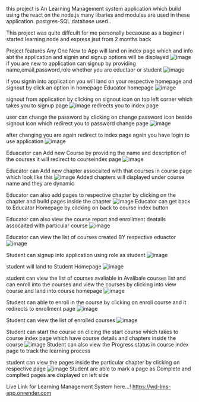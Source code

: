 this project is An Learning Management system application which build using the react on the node.js 
many libaries and modules are used in these application.
postgres-SQL database used..

This project was quite diffcuilt for me personally becaouse as a beginer i started learning node and express jsut from 2 months back


Project features
Any One New to App will land on index page which and info abt the application and signin and signup options will be displayed
![image](https://github.com/AnveshNalimela/wd201-LMS/assets/151531961/c8039758-b6cf-4df9-9aed-4941f7b9200a)
if you are new to application can signup by providing name,email,password,role whether you are eductaor or student 
![image](https://github.com/AnveshNalimela/wd201-LMS/assets/151531961/c8aae069-ac5c-4f2b-8ea6-321ca7ac71b2)

if you signin into application you will land on your respective homepage
and signout by click an option in homepage
Educator homepage
![image](https://github.com/AnveshNalimela/wd201-LMS/assets/151531961/1cbbdbd0-6978-492a-bc8d-cf51de62996a)


signout from application by clicking on signout icon on top left corner which takes you to signup page
![image](https://github.com/AnveshNalimela/wd201-LMS/assets/151531961/1d41de31-db00-4567-8141-bd669da15c05)
redirects you to index page


user can change the password by clicking on change password icon beside signout icon which redirect you to password change page
![image](https://github.com/AnveshNalimela/wd201-LMS/assets/151531961/20df9d58-468b-4fe0-8140-2741659eaa7c)

after changing you are again redirect to index page again you have login to use application
![image](https://github.com/AnveshNalimela/wd201-LMS/assets/151531961/8726d827-1024-40d7-81f9-8ed2b7d58c46)


Eduacator can Add new Course
by providing the name and description of the courses it will redirect to courseindex page 
![image](https://github.com/AnveshNalimela/wd201-LMS/assets/151531961/e2759150-1f83-4fd6-ba86-b6f7becd3712)

Educator can Add new chapter assocaited with that courses in course page  which look like this
![image](https://github.com/AnveshNalimela/wd201-LMS/assets/151531961/2f14c69a-e3a6-4a65-8440-e4337e1b85f0)
Added chapters will displayed under course name and they are dynamic

Educator can also add pages to respective chapter by clicking on the chapter and build  pages inside the chapter
![image](https://github.com/AnveshNalimela/wd201-LMS/assets/151531961/7ecd700d-680f-428a-8fee-6f942c763475)
Educator can get back to Educator Homepage by cilcking on back to course index button

Educator can also view the course report and enrollment deatails assocaited with particular course
![image](https://github.com/AnveshNalimela/wd201-LMS/assets/151531961/d00cef7e-d917-4a93-9bd7-429959aa0dff)


Educator can view the list of courses created BY respective eduactor
![image](https://github.com/AnveshNalimela/wd201-LMS/assets/151531961/ab3bdbb9-1ca4-4129-8b69-43f107211c55)

Student can signup into application using role as student 
![image](https://github.com/AnveshNalimela/wd201-LMS/assets/151531961/1915b837-46b3-44dd-ada5-7feb394c57ee)

student will land to Student Homepage
![image](https://github.com/AnveshNalimela/wd201-LMS/assets/151531961/9315cd65-6987-4e15-b490-5c763fd48df5)

student can view the list of courses avaliable in Avalibale courses list
and can enroll into the courses and view the courses by clicking into view course and land into course homepage
![image](https://github.com/AnveshNalimela/wd201-LMS/assets/151531961/76fa793d-7529-48e1-a6ec-3d7ee24169f0)


Student can able to enroll in the course by clicking on enroll course and it redirects to enrollment page
![image](https://github.com/AnveshNalimela/wd201-LMS/assets/151531961/88b87ab0-7226-430a-a1d6-5a31737a2051)

Student can view the list of enrolled courses
![image](https://github.com/AnveshNalimela/wd201-LMS/assets/151531961/7b53d5a5-c38a-4321-8f36-b665c9d850c3)

Student can start the course on clicing the start course which takes to course index page which have course details and chapters inside the course
![image](https://github.com/AnveshNalimela/wd201-LMS/assets/151531961/348b99a4-916b-42b4-8eb9-769f852a2c78)
Student can also view the Progress status in course index page to track the learning process

student can view the pages inside the particular chapter by clicking on respective page
![image](https://github.com/AnveshNalimela/wd201-LMS/assets/151531961/e108adda-9fad-4640-b079-634c8c8b4c1a)
Student are able to mark a page as Complete and complted pages are displayed on left side


Live Link for Learning Management System here...!
https://wd-lms-app.onrender.com











